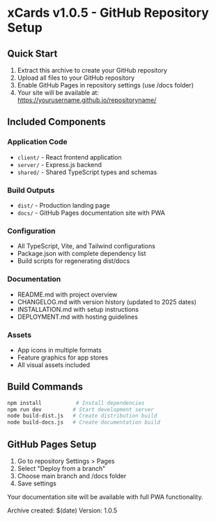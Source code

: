 # xCards v1.0.5 - GitHub Repository Setup

## Quick Start
1. Extract this archive to create your GitHub repository
2. Upload all files to your GitHub repository
3. Enable GitHub Pages in repository settings (use /docs folder)
4. Your site will be available at: https://yourusername.github.io/repositoryname/

## Included Components

### Application Code
- `client/` - React frontend application
- `server/` - Express.js backend
- `shared/` - Shared TypeScript types and schemas

### Build Outputs
- `dist/` - Production landing page
- `docs/` - GitHub Pages documentation site with PWA

### Configuration
- All TypeScript, Vite, and Tailwind configurations
- Package.json with complete dependency list
- Build scripts for regenerating dist/docs

### Documentation
- README.md with project overview
- CHANGELOG.md with version history (updated to 2025 dates)
- INSTALLATION.md with setup instructions
- DEPLOYMENT.md with hosting guidelines

### Assets
- App icons in multiple formats
- Feature graphics for app stores
- All visual assets included

## Build Commands
```bash
npm install           # Install dependencies
npm run dev          # Start development server
node build-dist.js   # Create distribution build
node build-docs.js   # Create documentation build
```

## GitHub Pages Setup
1. Go to repository Settings > Pages
2. Select "Deploy from a branch"
3. Choose main branch and /docs folder
4. Save settings

Your documentation site will be available with full PWA functionality.

Archive created: $(date)
Version: 1.0.5
